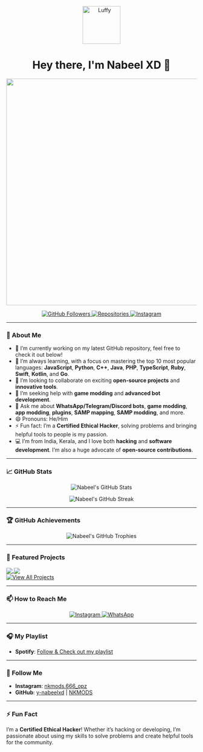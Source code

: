 <p align="center">
  <img src="https://images-wixmp-ed30a86b8c4ca887773594c2.wixmp.com/f/47361df0-7a0b-4149-92d6-dd127f25a9f8/dfm11pb-63740cae-a8ab-43cb-bf90-0351c5f89ff5.gif?token=eyJ0eXAiOiJKV1QiLCJhbGciOiJIUzI1NiJ9.eyJzdWIiOiJ1cm46YXBwOjdlMGQxODg5ODIyNjQzNzNhNWYwZDQxNWVhMGQyNmUwIiwiaXNzIjoidXJuOmFwcDo3ZTBkMTg4OTgyMjY0MzczYTVmMGQ0MTVlYTBkMjZlMCIsIm9iaiI6W1t7InBhdGgiOiJcL2ZcLzQ3MzYxZGYwLTdhMGItNDE0OS05MmQ2LWRkMTI3ZjI1YTlmOFwvZGZtMTFwYi02Mzc0MGNhZS1hOGFiLTQzY2ItYmY5MC0wMzUxYzVmODlmZjUuZ2lmIn1dXSwiYXVkIjpbInVybjpzZXJ2aWNlOmZpbGUuZG93bmxvYWQiXX0.LYrnnmauRJz-ew4GSGEzG7wYzDod0E0sOqpWN2SIrpg" alt="Luffy" width="100px" height="100px"/>
</p>
<h1 align="center">Hey there, I'm Nabeel XD 👋</h1>

<p align="center">
  <img src="https://user-images.githubusercontent.com/61476935/157097554-f1434980-d1b0-4e5f-8d7d-7f3f41c8323d.gif" width="600px" />
</p>

<p align="center">
  <a href="https://github.com/y-nabeelxd">
    <img src="https://img.shields.io/github/followers/y-nabeelxd?label=Followers&style=social" alt="GitHub Followers">
  </a>
  <a href="https://github.com/y-nabeelxd?tab=repositories">
    <img src="https://badges.pufler.dev/repos/y-nabeelxd" alt="Repositories">
  </a>
  <a href="https://www.instagram.com/nkmods.666_opz">
    <img src="https://img.shields.io/badge/Instagram-Follow%20Me-pink?style=flat&logo=instagram" alt="Instagram">
  </a>
</p>

---

### 🚀 About Me

- 🔭 I’m currently working on my latest GitHub repository, feel free to check it out below!
- 🌱 I’m always learning, with a focus on mastering the top 10 most popular languages: **JavaScript**, **Python**, **C++**, **Java**, **PHP**, **TypeScript**, **Ruby**, **Swift**, **Kotlin**, and **Go**.
- 👯 I’m looking to collaborate on exciting **open-source projects** and **innovative tools**.
- 🤔 I’m seeking help with **game modding** and **advanced bot development**.
- 💬 Ask me about **WhatsApp/Telegram/Discord bots**, **game modding**, **app modding**, **plugins**, **SAMP mapping**, **SAMP modding**, and more.
- 😄 Pronouns: He/Him
- ⚡ Fun fact: I’m a **Certified Ethical Hacker**, solving problems and bringing helpful tools to people is my passion.
- 💻 I’m from India, Kerala, and I love both **hacking** and **software development**. I’m also a huge advocate of **open-source contributions**.

---

### 📈 GitHub Stats

<p align="center">
  <img src="https://github-readme-stats.vercel.app/api?username=y-nabeelxd&show_icons=true&theme=radical" alt="Nabeel's GitHub Stats" />
</p>

<p align="center">
  <img src="https://github-readme-streak-stats.herokuapp.com/?user=y-nabeelxd&theme=radical" alt="Nabeel's GitHub Streak" />
</p>

---

### 🏆 GitHub Achievements

<p align="center">
  <img src="https://github-profile-trophy.vercel.app/?username=y-nabeelxd&theme=radical&column=7" alt="Nabeel's GitHub Trophies" />
</p>

---

### 🌟 Featured Projects

<a href="https://github.com/y-nabeelxd/phpmyadmin-installer">
  <img align="center" src="https://github-readme-stats.vercel.app/api/pin/?username=y-nabeelxd&repo=phpmyadmin-installer&theme=radical" />
</a>

<a href="https://github.com/y-nabeelxd/Termux-Auto-Package-Installer">
  <img align="center" src="https://github-readme-stats.vercel.app/api/pin/?username=y-nabeelxd&repo=Termux-Auto-Package-Installer&theme=radical" />
</a>
<br>
<a href="https://github.com/y-nabeelxd?tab=repositories">
  <img src="https://img.shields.io/badge/View%20All%20Projects-%2312100E.svg?style=for-the-badge" alt="View All Projects">
</a>

---

### 📫 How to Reach Me

<p align="center">
  <a href="https://www.instagram.com/nkmods.666_opz">
    <img src="https://img.shields.io/badge/Instagram-Follow%20Me-pink?style=for-the-badge&logo=instagram" alt="Instagram">
  </a>
  <a href="https://wa.me/917591970432">
    <img src="https://img.shields.io/badge/WhatsApp-Contact%20Now-brightgreen?style=for-the-badge&logo=whatsapp" alt="WhatsApp">
  </a>
</p>

---

### 🎧 My Playlist

- **Spotify**: [Follow & Check out my playlist](https://open.spotify.com/user/vw5f19shxndzrglmmevt6f3l3?si=RHiHZwqbRhyUn3k9rr9llA)

---

### 🔗 Follow Me

- **Instagram**: [nkmods.666_opz](https://www.instagram.com/nkmods.666_opz)
- **GitHub**: [y-nabeelxd](https://github.com/y-nabeelxd) | [NKMODS](https://github.com/NKMODS)

---

### ⚡ Fun Fact

I’m a **Certified Ethical Hacker**! Whether it’s hacking or developing, I’m passionate about using my skills to solve problems and create helpful tools for the community.
